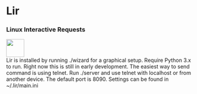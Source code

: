 <h1>Lir</h1>
<h3>Linux Interactive Requests</h3>
<p><a href="https://play.google.com/store/apps/details?id=com.bmandesigns.lir"><img src="https://play.google.com/intl/en_us/badges/images/apps/en-play-badge.png" align="left" target = "_BLANK" height="48" width="auto" ></a></p>
<br/><br/><p>Lir is installed by running ./wizard for a graphical setup. Require Python 3.x to run. Right now this is still in early development. The easiest way to send command is using telnet. Run ./server and use telnet with localhost or from another device. The default port is 8090. Settings can be found in ~/.lir/main.ini</p>

